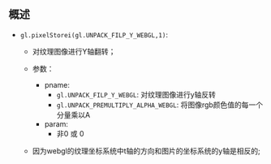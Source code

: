 ## 概述

* `gl.pixelStorei(gl.UNPACK_FILP_Y_WEBGL,1)`:
  - 对纹理图像进行Y轴翻转；
  - 参数：
    - pname:
      - `gl.UNPACK_FILP_Y_WEBGL`: 对纹理图像进行y轴反转
      - `gl.UNPACK_PREMULTIPLY_ALPHA_WEBGL`: 将图像rgb颜色值的每一个分量乘以A
    - param:
      - 非0 或 0

  - 因为webgl的纹理坐标系统中t轴的方向和图片的坐标系统的y轴是相反的;